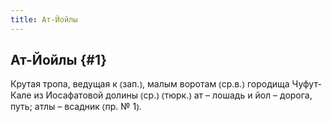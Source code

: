 ```yaml
---
title: Ат-Йойлы
---
```

## Ат-Йойлы {#1}

Крутая тропа, ведущая к ⦅зап.⦆, малым воротам ⦅ср.в.⦆ городища Чуфут-Кале из Иосафатовой долины ⦅ср.⦆ ⦅тюрк.⦆ ат – лошадь и йол – дорога, путь; атлы – всадник ⦅пр. № 1⦆.
